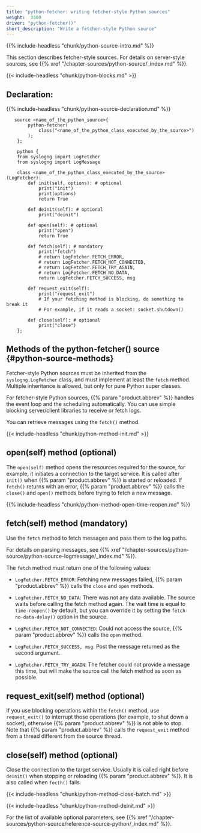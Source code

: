 ```yaml
---
title: "python-fetcher: writing fetcher-style Python sources"
weight:  3300
driver: "python-fetcher()"
short_description: "Write a fetcher-style Python source"
---
```

<!-- DISCLAIMER: This file is based on the syslog-ng Open Source Edition documentation https://github.com/balabit/syslog-ng-ose-guides/commit/2f4a52ee61d1ea9ad27cb4f3168b95408fddfdf2 and is used under the terms of The syslog-ng Open Source Edition Documentation License. The file has been modified by Axoflow. -->

{{% include-headless "chunk/python-source-intro.md" %}}

This section describes fetcher-style sources. For details on server-style sources, see {{% xref "/chapter-sources/python-source/_index.md" %}}.

{{< include-headless "chunk/python-blocks.md" >}}


## Declaration:

{{% include-headless "chunk/python-source-declaration.md" %}}

```shell
   source <name_of_the_python_source>{
        python-fetcher(
            class("<name_of_the_python_class_executed_by_the_source>")
        );
    };
    
    python {
    from syslogng import LogFetcher
    from syslogng import LogMessage
    
    class <name_of_the_python_class_executed_by_the_source>(LogFetcher):
        def init(self, options): # optional
            print("init")
            print(options)
            return True
    
        def deinit(self): # optional
            print("deinit")
    
        def open(self): # optional
            print("open")
            return True
    
        def fetch(self): # mandatory
            print("fetch")
            # return LogFetcher.FETCH_ERROR,
            # return LogFetcher.FETCH_NOT_CONNECTED,
            # return LogFetcher.FETCH_TRY_AGAIN,
            # return LogFetcher.FETCH_NO_DATA,
            return LogFetcher.FETCH_SUCCESS, msg
    
        def request_exit(self):
            print("request_exit")
            # If your fetching method is blocking, do something to break it
            # For example, if it reads a socket: socket.shutdown()
    
        def close(self): # optional
            print("close")
    };
```



## Methods of the python-fetcher() source {#python-source-methods}

Fetcher-style Python sources must be inherited from the `syslogng.LogFetcher` class, and must implement at least the `fetch` method. Multiple inheritance is allowed, but only for pure Python super classes.

For fetcher-style Python sources, {{% param "product.abbrev" %}} handles the event loop and the scheduling automatically. You can use simple blocking server/client libraries to receive or fetch logs.

You can retrieve messages using the `fetch()` method.

{{< include-headless "chunk/python-method-init.md" >}}


## open(self) method (optional)

The `open(self)` method opens the resources required for the source, for example, it initiates a connection to the target service. It is called after `init()` when {{% param "product.abbrev" %}} is started or reloaded. If `fetch()` returns with an error, {{% param "product.abbrev" %}} calls the `close()` and `open()` methods before trying to fetch a new message.

{{% include-headless "chunk/python-method-open-time-reopen.md" %}}



## fetch(self) method (mandatory)

Use the `fetch` method to fetch messages and pass them to the log paths.

For details on parsing messages, see {{% xref "/chapter-sources/python-source/python-source-logmessage/_index.md" %}}.

The `fetch` method must return one of the following values:

  - `LogFetcher.FETCH_ERROR`: Fetching new messages failed, {{% param "product.abbrev" %}} calls the `close` and `open` methods.

  - `LogFetcher.FETCH_NO_DATA`: There was not any data available. The source waits before calling the fetch method again. The wait time is equal to `time-reopen()` by default, but you can override it by setting the `fetch-no-data-delay()` option in the source.

  - `LogFetcher.FETCH_NOT_CONNECTED`: Could not access the source, {{% param "product.abbrev" %}} calls the `open` method.

  - `LogFetcher.FETCH_SUCCESS, msg`: Post the message returned as the second argument.

  - `LogFetcher.FETCH_TRY_AGAIN`: The fetcher could not provide a message this time, but will make the source call the fetch method as soon as possible.



## request_exit(self) method (optional)

If you use blocking operations within the `fetch()` method, use `request_exit()` to interrupt those operations (for example, to shut down a socket), otherwise {{% param "product.abbrev" %}} is not able to stop. Note that {{% param "product.abbrev" %}} calls the `request_exit` method from a thread different from the source thread.



## close(self) method (optional)

Close the connection to the target service. Usually it is called right before `deinit()` when stopping or reloading {{% param "product.abbrev" %}}. It is also called when `fecth()` fails.

{{< include-headless "chunk/python-method-close-batch.md" >}}

{{< include-headless "chunk/python-method-deinit.md" >}}


For the list of available optional parameters, see {{% xref "/chapter-sources/python-source/reference-source-python/_index.md" %}}.
